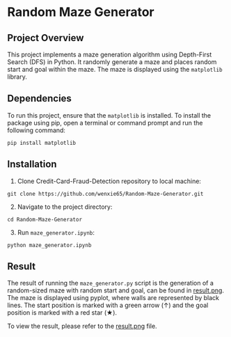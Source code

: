 # Random Maze Generator

## Project Overview
This project implements a maze generation algorithm using Depth-First Search (DFS) in Python. It randomly generate a maze and places random start and goal within the maze. The maze is displayed using the `matplotlib` library.

## Dependencies
To run this project, ensure that the `matplotlib` is installed.
To install the package using pip, open a terminal or command prompt and run the following command:
```shell
pip install matplotlib 
```

## Installation
1. Clone Credit-Card-Fraud-Detection repository to local machine:
```shell
git clone https://github.com/wenxie65/Random-Maze-Generator.git
```
2. Navigate to the project directory:
```shell
cd Random-Maze-Generator
```
3. Run `maze_generator.ipynb`:
```shell
python maze_generator.ipynb
```

## Result
The result of running the `maze_generator.py` script is the generation of a random-sized maze with random start and goal, can be found in [result.png](result.png). The maze is displayed using pyplot, where walls are represented by black lines. The start position is marked with a green arrow (↑) and the goal position is marked with a red star (★).

To view the result, please refer to the [result.png](result.png) file.
